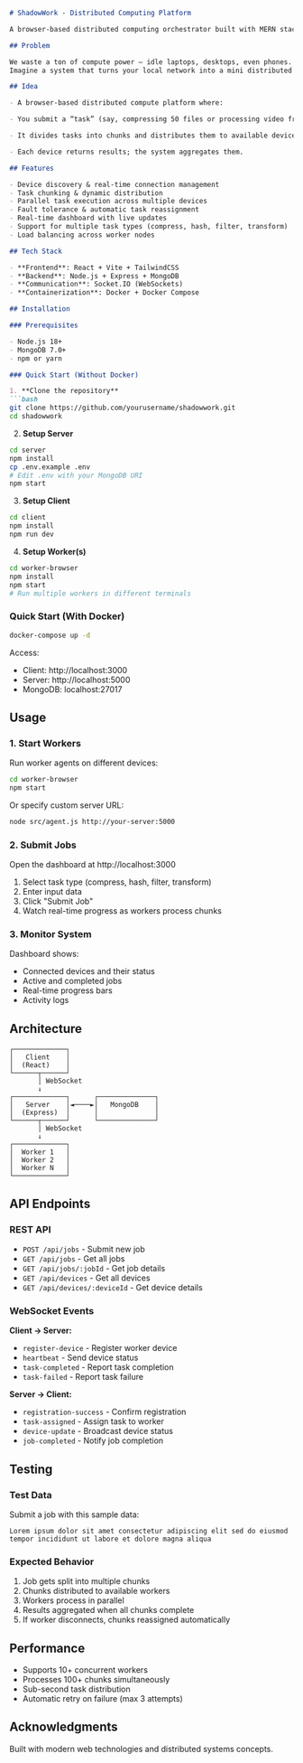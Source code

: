 ```markdown
# ShadowWork - Distributed Computing Platform

A browser-based distributed computing orchestrator built with MERN stack + WebSockets.

## Problem

We waste a ton of compute power — idle laptops, desktops, even phones.
Imagine a system that turns your local network into a mini distributed cloud — where devices share computation for tasks like rendering, compression, or training.

## Idea

- A browser-based distributed compute platform where:

- You submit a “task” (say, compressing 50 files or processing video frames)

- It divides tasks into chunks and distributes them to available devices in your LAN

- Each device returns results; the system aggregates them.

## Features

- Device discovery & real-time connection management
- Task chunking & dynamic distribution
- Parallel task execution across multiple devices
- Fault tolerance & automatic task reassignment
- Real-time dashboard with live updates
- Support for multiple task types (compress, hash, filter, transform)
- Load balancing across worker nodes

## Tech Stack

- **Frontend**: React + Vite + TailwindCSS
- **Backend**: Node.js + Express + MongoDB
- **Communication**: Socket.IO (WebSockets)
- **Containerization**: Docker + Docker Compose

## Installation

### Prerequisites

- Node.js 18+
- MongoDB 7.0+
- npm or yarn

### Quick Start (Without Docker)

1. **Clone the repository**
```bash
git clone https://github.com/yourusername/shadowwork.git
cd shadowwork
```

2. **Setup Server**
```bash
cd server
npm install
cp .env.example .env
# Edit .env with your MongoDB URI
npm start
```

3. **Setup Client**
```bash
cd client
npm install
npm run dev
```

4. **Setup Worker(s)**
```bash
cd worker-browser
npm install
npm start
# Run multiple workers in different terminals
```

### Quick Start (With Docker)

```bash
docker-compose up -d
```

Access:
- Client: http://localhost:3000
- Server: http://localhost:5000
- MongoDB: localhost:27017

## Usage

### 1. Start Workers

Run worker agents on different devices:

```bash
cd worker-browser
npm start
```

Or specify custom server URL:

```bash
node src/agent.js http://your-server:5000
```

### 2. Submit Jobs

Open the dashboard at http://localhost:3000

1. Select task type (compress, hash, filter, transform)
2. Enter input data
3. Click "Submit Job"
4. Watch real-time progress as workers process chunks

### 3. Monitor System

Dashboard shows:
- Connected devices and their status
- Active and completed jobs
- Real-time progress bars
- Activity logs

## Architecture

```
┌─────────────┐
│   Client    │
│  (React)    │
└──────┬──────┘
       │ WebSocket
       ↓
┌─────────────┐      ┌──────────────┐
│   Server    │◄────►│   MongoDB    │
│  (Express)  │      │              │
└──────┬──────┘      └──────────────┘
       │ WebSocket
       ↓
┌─────────────┐
│  Worker 1   │
│  Worker 2   │
│  Worker N   │
└─────────────┘
```

## API Endpoints

### REST API

- `POST /api/jobs` - Submit new job
- `GET /api/jobs` - Get all jobs
- `GET /api/jobs/:jobId` - Get job details
- `GET /api/devices` - Get all devices
- `GET /api/devices/:deviceId` - Get device details

### WebSocket Events

**Client → Server:**
- `register-device` - Register worker device
- `heartbeat` - Send device status
- `task-completed` - Report task completion
- `task-failed` - Report task failure

**Server → Client:**
- `registration-success` - Confirm registration
- `task-assigned` - Assign task to worker
- `device-update` - Broadcast device status
- `job-completed` - Notify job completion

## Testing

### Test Data

Submit a job with this sample data:

```
Lorem ipsum dolor sit amet consectetur adipiscing elit sed do eiusmod tempor incididunt ut labore et dolore magna aliqua
```

### Expected Behavior

1. Job gets split into multiple chunks
2. Chunks distributed to available workers
3. Workers process in parallel
4. Results aggregated when all chunks complete
5. If worker disconnects, chunks reassigned automatically

## Performance

- Supports 10+ concurrent workers
- Processes 100+ chunks simultaneously
- Sub-second task distribution
- Automatic retry on failure (max 3 attempts)


## Acknowledgments

Built with modern web technologies and distributed systems concepts.
```